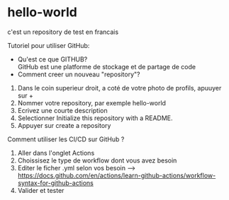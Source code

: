 # hello-world
c'est un repository de test en francais


Tutoriel pour utiliser GitHub:
- Qu'est ce que GITHUB?  
GitHub est une platforme de stockage et de partage de code  
- Comment creer un nouveau "repository"?
1) Dans le coin superieur droit, a coté de votre photo de profils, apuuyer sur +
2) Nommer votre repository, par exemple hello-world
3) Ecrivez une courte description
4) Selectionner Initialize this repository with a README.
5) Appuyer sur create a repository

Comment utiliser les CI/CD sur GitHub ?
1) Aller dans l'onglet Actions
2) Choissisez le type de workflow dont vous avez besoin
3) Editer le ficher .yml selon vos besoin --> https://docs.github.com/en/actions/learn-github-actions/workflow-syntax-for-github-actions
4) Valider et tester
